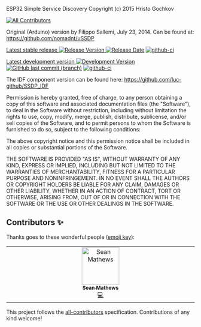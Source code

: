 ESP32 Simple Service Discovery Copyright (c) 2015 Hristo Gochkov
<!-- ALL-CONTRIBUTORS-BADGE:START - Do not remove or modify this section -->
[![All Contributors](https://img.shields.io/badge/all_contributors-1-orange.svg?style=flat-square)](#contributors-)
<!-- ALL-CONTRIBUTORS-BADGE:END -->
Original (Arduino) version by Filippo Sallemi, July 23, 2014. Can be
found at: https://github.com/nomadnt/uSSDP    

[Latest stable release ![Release Version](https://img.shields.io/github/release/luc-github/ESP32SSDP.svg?style=plastic) ![Release Date](https://img.shields.io/github/release-date/luc-github/ESP32SSDP.svg?style=plastic)](https://github.com/luc-github/ESP32SSDP/releases/latest/) [![github-ci](https://github.com/luc-github/ESP32SSDP/workflows/build-ci/badge.svg)](https://github.com/luc-github/ESP32SSDP/actions/workflows/build-ci.yml)

[Latest development version ![Development Version](https://img.shields.io/badge/devt-yellow?style=plastic) ![GitHub last commit (branch)](https://img.shields.io/github/last-commit/luc-github/ESP32SSDP/Dev?style=plastic)](https://github.com/luc-github/ESP32SSDP/tree/devt) [![github-ci](https://github.com/luc-github/ESP32SSDP/workflows/build-ci-dev/badge.svg)](https://github.com/luc-github/ESP32SSDP/actions/workflows/build-ci-dev.yml)

The IDF component version can be found here: https://github.com/luc-github/SSDP_IDF

Permission is hereby granted, free of charge, to any person obtaining a
copy of this software and associated documentation files (the
"Software"), to deal in the Software without restriction, including
without limitation the rights to use, copy, modify, merge, publish,
distribute, sublicense, and/or sell copies of the Software, and to
permit persons to whom the Software is furnished to do so, subject to
the following conditions:

The above copyright notice and this permission notice shall be included
in all copies or substantial portions of the Software.

THE SOFTWARE IS PROVIDED "AS IS", WITHOUT WARRANTY OF ANY KIND, EXPRESS
OR IMPLIED, INCLUDING BUT NOT LIMITED TO THE WARRANTIES OF
MERCHANTABILITY, FITNESS FOR A PARTICULAR PURPOSE AND NONINFRINGEMENT.
IN NO EVENT SHALL THE AUTHORS OR COPYRIGHT HOLDERS BE LIABLE FOR ANY
CLAIM, DAMAGES OR OTHER LIABILITY, WHETHER IN AN ACTION OF CONTRACT,
TORT OR OTHERWISE, ARISING FROM, OUT OF OR IN CONNECTION WITH THE
SOFTWARE OR THE USE OR OTHER DEALINGS IN THE SOFTWARE.

## Contributors ✨

Thanks goes to these wonderful people ([emoji key](https://allcontributors.org/docs/en/emoji-key)):

<!-- ALL-CONTRIBUTORS-LIST:START - Do not remove or modify this section -->
<!-- prettier-ignore-start -->
<!-- markdownlint-disable -->
<table>
  <tbody>
    <tr>
      <td align="center" valign="top" width="14.28%"><a href="http://www.f34r.com"><img src="https://avatars.githubusercontent.com/u/2042644?v=4?s=100" width="100px;" alt="Sean Mathews"/><br /><sub><b>Sean Mathews</b></sub></a><br /><a href="https://github.com/luc-github/ESP32SSDP/commits?author=f34rdotcom" title="Code">💻</a></td>
    </tr>
  </tbody>
</table>

<!-- markdownlint-restore -->
<!-- prettier-ignore-end -->

<!-- ALL-CONTRIBUTORS-LIST:END -->

This project follows the [all-contributors](https://github.com/all-contributors/all-contributors) specification. Contributions of any kind welcome!